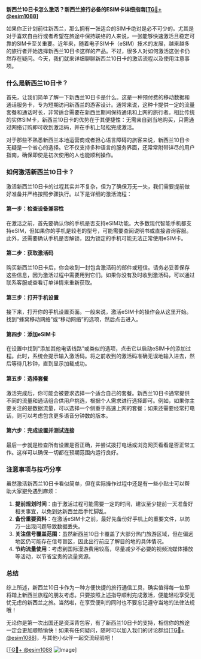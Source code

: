 **新西兰10日卡怎么激活？新西兰旅行必备的ESIM卡详细指南[[TG💪+ @esim1088](https://t.me/s/esim1088)]**

如果你正计划前往新西兰，那么拥有一张适合的SIM卡绝对是必不可少的。尤其是对于喜欢自由行或者希望在旅途中保持联络的人来说，一张能够快速激活且稳定可靠的SIM卡至关重要。近年来，随着电子SIM卡（eSIM）技术的发展，越来越多的旅行者开始选择新西兰10日卡这样的产品。不过，很多人对如何激活这张卡仍然存在疑问。今天，我们就来详细聊聊新西兰10日卡的激活流程以及使用注意事项。

### 什么是新西兰10日卡？

首先，让我们简单了解一下新西兰10日卡是什么。这是一种预付费的移动数据和通话服务卡，专为短期访问新西兰的游客设计。通常来说，这种卡提供一定的流量套餐和通话时长，非常适合需要在新西兰期间保持通讯和上网的旅行者。相比传统的实体SIM卡，新西兰10日卡的优势在于其便捷性：无需亲自到当地购买，只需通过网络订购即可收到激活码，并在手机上轻松完成激活。

对于那些不熟悉新西兰本地运营商或者担心语言障碍的旅客来说，新西兰10日卡无疑是一个省心的选择。它不仅支持多种语言的服务界面，还常常附带详尽的用户指南，确保即使是初次使用的人也能顺利操作。

### 如何激活新西兰10日卡？

激活新西兰10日卡的过程其实并不复杂，但为了确保万无一失，我们需要提前做好准备并严格按照步骤执行。以下是详细的激活流程：

#### 第一步：检查设备兼容性

在激活之前，首先要确认你的手机是否支持eSIM功能。大多数现代智能手机都支持eSIM，但如果你的手机是较老的型号，可能需要查阅说明书或直接咨询客服。此外，还需要确认手机是否解锁，因为锁定的手机可能无法正常使用eSIM卡。

#### 第二步：获取激活码

购买新西兰10日卡后，你会收到一封包含激活码的邮件或短信。请务必妥善保存这些信息，因为激活过程中需要用到它们。如果你没有及时收到激活码，可以通过联系客服或查看订单详情来重新获取。

#### 第三步：打开手机设置

接下来，打开你的手机设置页面。一般来说，激活eSIM卡的操作会从这里开始。找到“蜂窝移动网络”或“移动网络”的选项，然后点击进入。

#### 第四步：添加eSIM卡

在设置中找到“添加其他电话线路”或类似的选项，点击它以启动eSIM卡的添加过程。此时，系统会提示输入激活码。将之前收到的激活码准确无误地输入进去，然后等待几秒钟，直到显示加载成功。

#### 第五步：选择套餐

激活完成后，你可能会被要求选择一个适合自己的套餐。新西兰10日卡通常提供不同的流量和通话组合供用户挑选，根据个人需求进行选择即可。例如，如果你主要关注的是数据流量，可以选择一个侧重于高速上网的套餐；如果还需要经常打电话，则可以考虑包含更多语音分钟数的版本。

#### 第六步：完成设置并测试连接

最后一步就是检查所有设置是否正确，并尝试拨打电话或浏览网页看看是否正常工作。这样可以确保一切都在预期范围内运行良好。

### 注意事项与技巧分享

虽然激活新西兰10日卡看似简单，但在实际操作过程中还是有一些小贴士可以帮助大家避免遇到麻烦：

1. **提前规划时间**：由于激活过程可能需要一定的时间，建议至少提前一天准备好相关事宜，以免到达新西兰后手忙脚乱。
2. **备份重要资料**：在激活eSIM卡之前，最好先备份好手机上的重要文件，以防万一出现问题导致数据丢失。
3. **关注信号覆盖范围**：虽然新西兰10日卡覆盖了大部分热门旅游区域，但在偏远地区仍可能存在信号盲区，因此出行前应了解目的地的具体情况。
4. **节约流量使用**：考虑到国际漫游费用较高，尽量减少不必要的视频流媒体播放等活动，以节省宝贵的流量资源。

### 总结

综上所述，新西兰10日卡作为一种方便快捷的旅行通信工具，确实值得每一位即将踏上新西兰旅程的朋友考虑。只要按照上述指导顺利完成激活，便能轻松享受无忧无虑的新西兰之旅。当然啦，在享受便利的同时也不要忘记遵守当地的法律法规哦！

无论你是第一次出国还是资深背包客，有了新西兰10日卡的支持，相信你的旅途一定会更加顺畅愉快！如果有任何疑问，随时可以加入我们的讨论群组[[TG💪+ @esim1088](https://t.me/s/esim1088)]，与其他小伙伴一起交流经验吧！

[[TG💪+ @esim1088](https://t.me/s/esim1088) ![Image](https://i.postimg.cc/4NQfJmqS/Snipaste-2025-05-13-00-14-12.png)]